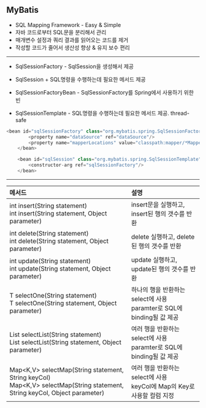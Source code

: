 ## MyBatis

- SQL Mapping Framework - Easy & Simple
- 자바 코드로부터 SQL문을 분리해서 관리
- 매개변수 설정과 쿼리 결과를 읽어오는 코드를 제거
- 작성할 코드가 줄어서 생산성 향상 & 유지 보수 편리

---

- SqlSessionFactory - SqlSession을 생성해서 제공
- SqlSession + SQL명령을 수행하는데 필요한 메서드 제공

- SqlSessionFactoryBean - SqlSessionFactory를 Spring에서 사용하기 위한 빈
- SqlSessionTemplate - SQL명령을 수행하는데 필요한 메서드 제공. thread-safe

```java
<bean id="sqlSessionFactory" class="org.mybatis.spring.SqlSessionFactoryBean">
		<property name="dataSource" ref="dataSource"/>
        <property name="mapperLocations" value="classpath:mapper/*Mapper.xml"/>
	</bean>

	<bean id="sqlSession" class="org.mybatis.spring.SqlSessionTemplate">
		<constructor-arg ref="sqlSessionFactory"/>
	</bean>
```

---

|메서드|설명|
|:---|:---|
|int insert(String statement) <br>int insert(String statement, Object parameter)|insert문을 실행하고, insert된 행의 갯수를 반환|
|int delete(String statement) <br>int delete(String statement, Object parameter)|delete 실행하고, delete된 행의 갯수를 반환|
|int update(String statement) <br>int update(String statement, Object parameter)|update 실행하고, update된 행의 갯수를 반환|
|T selectOne(String statement) <br>T selectOne(String statement, Object parameter)|하나의 행을 반환하는 select에 사용 <br>paramter로 SQL에 binding될 값 제공
|List<E> selectList(String statement) <br>List<E> selectList(String statement, Object parameter)|여러 행을 반환하는 select에 사용 <br>paramter로 SQL에 binding될 값 제공|
|Map<K,V> selectMap(String statement, String keyCol) <br>Map<K,V> selectMap(String statement, String keyCol, Object parameter)|여러 행을 반환하는 select에 사용 <br>keyCol에 Map의 Key로 사용할 컬럼 지정|